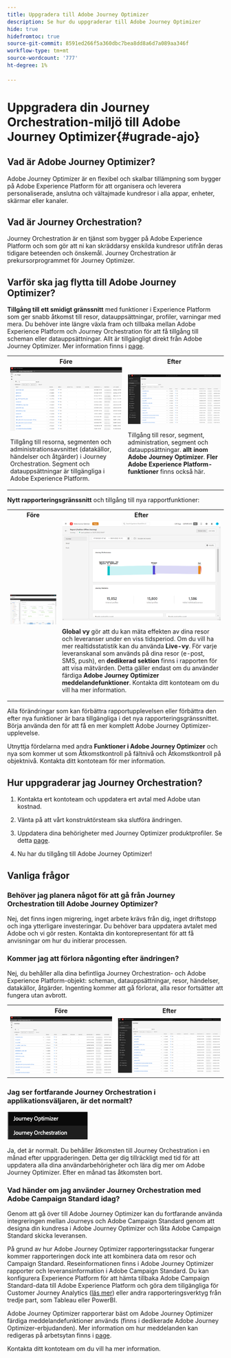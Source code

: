 ```yaml
---
title: Uppgradera till Adobe Journey Optimizer
description: Se hur du uppgraderar till Adobe Journey Optimizer
hide: true
hidefromtoc: true
source-git-commit: 8591ed266f5a360dbc7bea8dd8a6d7a089aa346f
workflow-type: tm+mt
source-wordcount: '777'
ht-degree: 1%

---
```



# Uppgradera din Journey Orchestration-miljö till Adobe Journey Optimizer{#ugrade-ajo}

## Vad är Adobe Journey Optimizer?

Adobe Journey Optimizer är en flexibel och skalbar tillämpning som bygger på Adobe Experience Platform för att organisera och leverera personaliserade, anslutna och vältajmade kundresor i alla appar, enheter, skärmar eller kanaler. &#x200B;

## Vad är Journey Orchestration?

Journey Orchestration är en tjänst som bygger på Adobe Experience Platform och som gör att ni kan skräddarsy enskilda kundresor utifrån deras tidigare beteenden och önskemål. Journey Orchestration är prekursorprogrammet för Journey Optimizer.

## Varför ska jag flytta till Adobe Journey Optimizer?

**Tillgång till ett smidigt gränssnitt** med funktioner i Experience Platform som ger snabb åtkomst till resor, datauppsättningar, profiler, varningar med mera. Du behöver inte längre växla fram och tillbaka mellan Adobe Experience Platform och Journey Orchestration för att få tillgång till scheman eller datauppsättningar. Allt är tillgängligt direkt från Adobe Journey Optimizer. Mer information finns i [page](https://experienceleague.adobe.com/docs/journey-optimizer/using/get-started/user-interface.html).

<table>
<tr>
<th>Före</th>
<th>Efter</th>
</tr>
<tr>
<td><img src="../assets/migration-ajo-1.png"><p>Tillgång till resorna, segmenten och administrationsavsnittet (datakällor, händelser och åtgärder) i Journey Orchestration. Segment och datauppsättningar är tillgängliga i Adobe Experience Platform. </p></td>
<td><img src="../assets/migration-ajo-2.png"><p>Tillgång till resor, segment, administration, segment och datauppsättningar. <strong>allt inom Adobe Journey Optimizer</strong>. <strong>Fler Adobe Experience Platform-funktioner</strong> finns också här.</p></td>
</tr>
</table>

**Nytt rapporteringsgränssnitt** och tillgång till nya rapportfunktioner:

<table>
<tr>
<th>Före</th>
<th>Efter</th>
</tr>
<tr>
<td><img src="../assets/migration-ajo-5.png"></td>
<td><img src="../assets/migration-ajo-6.png"><p><strong>Global vy</strong> gör att du kan mäta effekten av dina resor och leveranser under en viss tidsperiod. Om du vill ha mer realtidsstatistik kan du använda <strong>Live-vy</strong>. För varje leveranskanal som används på dina resor (e-post, SMS, push), en <strong>dedikerad sektion</strong> finns i rapporten för att visa mätvärden. Detta gäller endast om du använder färdiga <strong>Adobe Journey Optimizer meddelandefunktioner</strong>. Kontakta ditt kontoteam om du vill ha mer information.</p></td>
</tr>
</table>

Alla förändringar som kan förbättra rapportupplevelsen eller förbättra den efter nya funktioner är bara tillgängliga i det nya rapporteringsgränssnittet. Börja använda den för att få en mer komplett Adobe Journey Optimizer-upplevelse.

Utnyttja fördelarna med andra **Funktioner i Adobe Journey Optimizer** och nya som kommer ut som Åtkomstkontroll på fältnivå och Åtkomstkontroll på objektnivå. Kontakta ditt kontoteam för mer information.

## Hur uppgraderar jag Journey Orchestration?

1. Kontakta ert kontoteam och uppdatera ert avtal med Adobe utan kostnad.

1. Vänta på att vårt konstruktörsteam ska slutföra ändringen.

1. Uppdatera dina behörigheter med Journey Optimizer produktprofiler. Se detta [page](https://experienceleague.adobe.com/docs/journey-optimizer/using/administration/ootb-product-profiles.html).

1. Nu har du tillgång till Adobe Journey Optimizer!

## Vanliga frågor

### Behöver jag planera något för att gå från Journey Orchestration till Adobe Journey Optimizer?

Nej, det finns ingen migrering, inget arbete krävs från dig, inget driftstopp och inga ytterligare investeringar. Du behöver bara uppdatera avtalet med Adobe och vi gör resten. Kontakta din kontorepresentant för att få anvisningar om hur du initierar processen.

### Kommer jag att förlora någonting efter ändringen?

Nej, du behåller alla dina befintliga Journey Orchestration- och Adobe Experience Platform-objekt: scheman, datauppsättningar, resor, händelser, datakällor, åtgärder. Ingenting kommer att gå förlorat, alla resor fortsätter att fungera utan avbrott.

<table>
<tr>
<th>Före</th>
<th>Efter</th>
</tr>
<tr>
<td><img src="../assets/migration-ajo-7.png"></td>
<td><img src="../assets/migration-ajo-8.png"></td>
</tr>
</table>

### Jag ser fortfarande Journey Orchestration i applikationsväljaren, är det normalt?

![](../assets/migration-ajo-9.png)

Ja, det är normalt. Du behåller åtkomsten till Journey Orchestration i en månad efter uppgraderingen. Detta ger dig tillräckligt med tid för att uppdatera alla dina användarbehörigheter och lära dig mer om Adobe Journey Optimizer. Efter en månad tas åtkomsten bort.

### Vad händer om jag använder Journey Orchestration med Adobe Campaign Standard idag?

Genom att gå över till Adobe Journey Optimizer kan du fortfarande använda integreringen mellan Journeys och Adobe Campaign Standard genom att designa din kundresa i Adobe Journey Optimizer och låta Adobe Campaign Standard skicka leveransen.

På grund av hur Adobe Journey Optimizer rapporteringsstackar fungerar kommer rapporteringen dock inte att kombinera data om resor och Campaign Standard. Reseinformationen finns i Adobe Journey Optimizer rapporter och leveransinformation i Adobe Campaign Standard. Du kan konfigurera Experience Platform för att hämta tillbaka Adobe Campaign Standard-data till Adobe Experience Platform och göra dem tillgängliga för Customer Journey Analytics ([läs mer](https://business.adobe.com/products/experience-platform/customer-journey-analytics.html)) eller andra rapporteringsverktyg från tredje part, som Tableau eller PowerBI.

Adobe Journey Optimizer rapporterar bäst om Adobe Journey Optimizer färdiga meddelandefunktioner används (finns i dedikerade Adobe Journey Optimizer-erbjudanden). Mer information om hur meddelanden kan redigeras på arbetsytan finns i [page](https://experienceleague.adobe.com/docs/journey-optimizer/using/messages/messages-in-journeys.html).

Kontakta ditt kontoteam om du vill ha mer information.